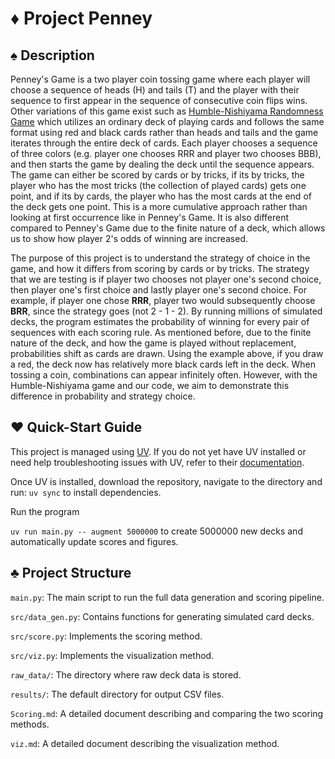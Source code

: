 # ♦️ Project Penney 

## ♠️ Description

Penney's Game is a two player coin tossing game where each player will choose a sequence of heads (H) and tails (T) and the player with their sequence to first appear in the sequence of consecutive coin flips wins. Other variations of this game exist such as [Humble-Nishiyama Randomness Game](https://mathwo.github.io/assets/files/penney_game/humble-nishiyama_randomness_game-a_new_variation_on_penneys_coin_game.pdf)  which utilizes an ordinary deck of playing cards and follows the same format using red and black cards rather than heads and tails and the game iterates through the entire deck of cards. Each player chooses a sequence of three colors (e.g. player one chooses RRR and player two chooses BBB), and then starts the game by dealing the deck until the sequence appears. The game can either be scored by cards or by tricks, if its by tricks, the player who has the most tricks (the collection of played cards) gets one point, and if its by cards, the player who has the most cards at the end of the deck gets one point. This is a more cumulative approach rather than looking at first occurrence like in Penney's Game. It is also different compared to Penney's Game due to the finite nature of a deck, which allows us to show how player 2's odds of winning are increased. 

The purpose of this project is to understand the strategy of choice in the game, and how it differs from scoring by cards or by tricks. The strategy that we are testing is if player two chooses not player one's second choice, then player one's first choice and lastly player one's second choice. For example, if player one chose **RRR**, player two would subsequently choose **BRR**, since the strategy goes (not 2 - 1 - 2). By running millions of simulated decks, the program estimates the probability of winning for every pair of sequences with each scoring rule. As mentioned before, due to the finite nature of the deck, and how the game is played without replacement, probabilities shift as cards are drawn. Using the example above, if you draw a red, the deck now has relatively more black cards left in the deck. When tossing a coin, combinations can appear infinitely often. However, with the Humble-Nishiyama game and our code, we aim to demonstrate this difference in probability and strategy choice. 


## ♥️ Quick-Start Guide

This project is managed using [UV](https://docs.astral.sh/uv/). If you do not yet have UV installed or need help troubleshooting issues with UV, refer to their [documentation](https://docs.astral.sh/uv/getting-started/features/). 

Once UV is installed, download the repository, navigate to the directory and run: `uv sync` to install dependencies.

Run the program

`uv run main.py -- augment 5000000` to create 5000000 new decks and automatically update scores and figures.

## ♣️ Project Structure

`main.py`: The main script to run the full data generation and scoring pipeline.

`src/data_gen.py`: Contains functions for generating simulated card decks.

`src/score.py`: Implements the scoring method.

`src/viz.py`: Implements the visualization method.

`raw_data/`: The directory where raw deck data is stored.

`results/`: The default directory for output CSV files.

`Scoring.md`: A detailed document describing and comparing the two scoring methods.

`viz.md`: A detailed document describing the visualization method.
